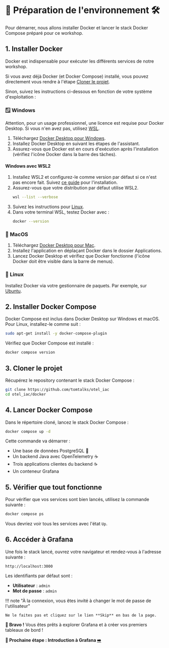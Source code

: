 # 🎉 Préparation de l'environnement 🛠️

Pour démarrer, nous allons installer Docker et lancer le stack Docker Compose préparé pour ce workshop.

## 1. Installer Docker

Docker est indispensable pour exécuter les différents services de notre workshop.

Si vous avez déjà Docker (et Docker Compose) installé, vous pouvez directement vous rendre à l'étape [Cloner le projet](#3-cloner-le-projet).

Sinon, suivez les instructions ci-dessous en fonction de votre système d'exploitation :

### 🪟 Windows

Attention, pour un usage professionnel, une licence est requise pour Docker Desktop. Si vous n'en avez pas, utilisez [WSL](#windows-avec-wsl2).

1. Téléchargez [Docker Desktop pour Windows](https://docs.docker.com/desktop/setup/install/windows-install/).
2. Installez Docker Desktop en suivant les étapes de l'assistant.
3. Assurez-vous que Docker est en cours d'exécution après l'installation (vérifiez l'icône Docker dans la barre des tâches).

#### Windows avec WSL2

1. Installez WSL2 et configurez-le comme version par défaut si ce n'est pas encore fait. Suivez [ce guide](https://docs.microsoft.com/fr-fr/windows/wsl/install) pour l'installation.
2. Assurez-vous que votre distribution par défaut utilise WSL2.
   ```bash
   wsl --list --verbose
   ```
3. Suivez les instructions pour [Linux](#linux).
4. Dans votre terminal WSL, testez Docker avec :
   ```bash
   docker --version
   ```

### 🍏 MacOS

1. Téléchargez [Docker Desktop pour Mac](https://docs.docker.com/desktop/setup/install/mac-install/).
2. Installez l'application en déplaçant Docker dans le dossier Applications.
3. Lancez Docker Desktop et vérifiez que Docker fonctionne (l'icône Docker doit être visible dans la barre de menus).

### 🐧 Linux

Installez Docker via votre gestionnaire de paquets. Par exemple, sur [Ubuntu](https://docs.docker.com/engine/install/ubuntu/).

## 2. Installer Docker Compose

Docker Compose est inclus dans Docker Desktop sur Windows et macOS. Pour Linux, installez-le comme suit :

```bash
sudo apt-get install -y docker-compose-plugin
```

Vérifiez que Docker Compose est installé :

```bash
docker compose version
```

## 3. Cloner le projet

Récupérez le repository contenant le stack Docker Compose :

```bash
git clone https://github.com/tomtalks/otel_iac
cd otel_iac/docker
```

## 4. Lancer Docker Compose

Dans le répertoire cloné, lancez le stack Docker Compose :

```bash
docker compose up -d
```

Cette commande va démarrer :

* Une base de données PostgreSQL 🐘
* Un backend Java avec OpenTelemetry ☕
* Trois applications clientes du backend ☕
* Un conteneur Grafana

## 5. Vérifier que tout fonctionne

Pour vérifier que vos services sont bien lancés, utilisez la commande suivante :

```bash
docker compose ps
```

Vous devriez voir tous les services avec l'état `Up`.

## 6. Accéder à Grafana

Une fois le stack lancé, ouvrez votre navigateur et rendez-vous à l'adresse suivante :

```
http://localhost:3000
```

Les identifiants par défaut sont :

* **Utilisateur** : `admin`
* **Mot de passe** : `admin`

!!! note "À la connexion, vous êtes invité à changer le mot de passe de l'utilisateur"

    Ne le faites pas et cliquez sur le lien **Skip** en bas de la page.

**🚀 Bravo !** Vous êtes prêts à explorer Grafana et à créer vos premiers tableaux de bord !

**🛫 Prochaine étape : Introduction à Grafana [➡️](../intro/README.md)**
